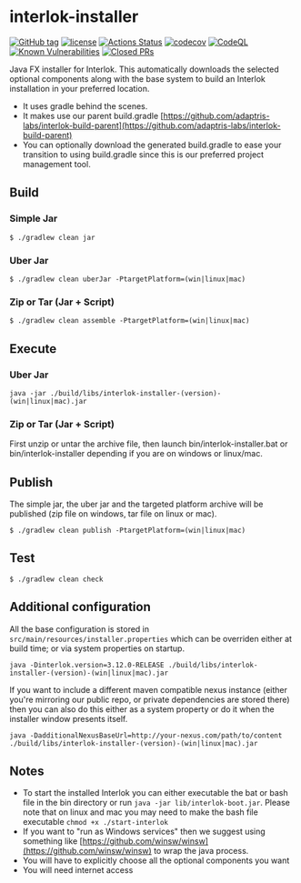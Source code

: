 # interlok-installer

[![GitHub tag](https://img.shields.io/github/tag/adaptris/interlok-installer.svg)](https://github.com/adaptris/interlok-installer/tags)
[![license](https://img.shields.io/github/license/adaptris/interlok-installer.svg)](https://github.com/adaptris/interlok-installer/blob/develop/LICENSE)
[![Actions Status](https://github.com/adaptris/interlok-installer/actions/workflows/gradle-publish.yml/badge.svg)](https://github.com/adaptris/interlok-installer/actions)
[![codecov](https://codecov.io/gh/adaptris/interlok-installer/branch/develop/graph/badge.svg)](https://codecov.io/gh/adaptris/interlok-installer)
[![CodeQL](https://github.com/adaptris/interlok-installer/workflows/CodeQL/badge.svg)](https://github.com/adaptris/interlok-installer/security/code-scanning)
[![Known Vulnerabilities](https://snyk.io/test/github/adaptris/interlok-installer/badge.svg?targetFile=build.gradle)](https://snyk.io/test/github/adaptris/interlok-installer?targetFile=build.gradle)
[![Closed PRs](https://img.shields.io/github/issues-pr-closed/adaptris/interlok-installer)](https://github.com/adaptris/interlok-installer/pulls?q=is%3Apr+is%3Aclosed)

Java FX installer for Interlok. This automatically downloads the selected optional components along with the base system to build an Interlok installation in your preferred location.

* It uses gradle behind the scenes.
* It makes use our parent build.gradle [https://github.com/adaptris-labs/interlok-build-parent](https://github.com/adaptris-labs/interlok-build-parent)
* You can optionally download the generated build.gradle to ease your transition to using build.gradle since this is our preferred project management tool.

## Build

### Simple Jar

```
$ ./gradlew clean jar
```

### Uber Jar

```
$ ./gradlew clean uberJar -PtargetPlatform=(win|linux|mac)
```

### Zip or Tar (Jar + Script)

```
$ ./gradlew clean assemble -PtargetPlatform=(win|linux|mac)
```

## Execute

### Uber Jar

```
java -jar ./build/libs/interlok-installer-(version)-(win|linux|mac).jar
```

### Zip or Tar (Jar + Script)

First unzip or untar the archive file, then launch bin/interlok-installer.bat or bin/interlok-installer depending if you are on windows or linux/mac.

## Publish

The simple jar, the uber jar and the targeted platform archive will be published (zip file on windows, tar file on linux or mac).

```
$ ./gradlew clean publish -PtargetPlatform=(win|linux|mac)
```

## Test

```
$ ./gradlew clean check
```

## Additional configuration

All the base configuration is stored in `src/main/resources/installer.properties` which can be overriden either at build time; or via system properties on startup.

```
java -Dinterlok.version=3.12.0-RELEASE ./build/libs/interlok-installer-(version)-(win|linux|mac).jar
```

If you want to include a different maven compatible nexus instance (either you're mirroring our public repo, or private dependencies are stored there) then you can also do this either as a system property or do it when the installer window presents itself.

```
java -DadditionalNexusBaseUrl=http://your-nexus.com/path/to/content ./build/libs/interlok-installer-(version)-(win|linux|mac).jar
```

## Notes

* To start the installed Interlok you can either executable the bat or bash file in the bin directory or run `java -jar lib/interlok-boot.jar`. Please note that on linux and mac you may need to make the bash file executable `chmod +x ./start-interlok`
* If you want to "run as Windows services" then we suggest using something like [https://github.com/winsw/winsw](https://github.com/winsw/winsw) to wrap the java process.
* You will have to explicitly choose all the optional components you want
* You will need internet access

